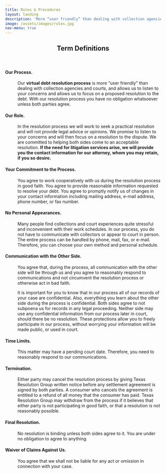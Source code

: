 ```yaml
---
title: Rules & Procedures
layout: landing
description: 'More “user friendly” than dealing with collection agencies and courts'
image: /assets/images/rules.jpg
nav-menu: true
---
```


<!-- Main -->
<div id="main">

<!-- One -->
<section id="one">
	<div class="inner">
	<header class="major">
		<h2>Term Definitions</h2>
	</header>
		<p>
		<dt><h4>Our Process.</h4></dt>
			<dd>
				<p>Our <span style="font-weight: bold">virtual debt resolution process</span> is more “user friendly” than dealing
				with collection agencies and courts, and allows us to listen to your concerns and allows
				us to focus on a proposed resolution to the debt. With our resolution process you have no
				obligation whatsoever unless both parties agree.</p>
			</dd>
	  <dt><h4>Our Role.</h4></dt>
			<dd>
				<p>In the resolution process we will work to seek a practical resolution and will
					not provide legal advice or opinions. We promise to listen to your concerns and will then
					focus on a resolution to the dispute. We are committed to helping both sides come to an
					acceptable resolution. <span style="font-weight: bold">If the need for litigation services arise, we will provide you the
					contact information for our attorney, whom you may retain, if you so desire.</span></p>
			</dd>
	  <dt><h4>Your Commitment to the Process.</h4></dt>
			<dd>
				<p>You agree to work cooperatively with us during the
					resolution process in good faith. You agree to provide reasonable information requested
					to resolve your debt. You agree to promptly notify us of changes in your contact
					information including mailing address, e-mail address, phone number, or fax number.</p>
			</dd>
	  <dt><h4>No Personal Appearances.</h4></dt>
			<dd>
				<p>Many people find collections and court experiences quite
					stressful and inconvenient with their work schedules. In our process, you do not have to
					communicate with collectors or appear to court in person. The entire process can be
					handled by phone, mail, fax, or e-mail. Therefore, you can choose your own method and
					personal schedule.</p>
			</dd>
	  <dt><h4>Communication with the Other Side.</h4></dt>
			<dd>
				<p>You agree that, during the process, all
					communication with the other side will be through us and you agree to reasonably
					respond to communications and not circumvent the resolution process or otherwise act in
					bad faith.</p>
			<dd>
				<p>It is important for you to know that in our process all of our records of
					your case are confidential. Also, everything you learn about the other side during the
					process is confidential. Both sides agree to not subpoena us for records in any legal
					proceeding. Neither side may use any confidential information from our process later in
					court, should there be no resolution. These protections allow you to freely participate in
					our process, without worrying your information will be made public, or used in court.</p>
			</dd>
	  <dt><h4>Time Limits.</h4></dt>
			<dd>
				<p>This matter may have a pending court date. Therefore, you need to reasonably respond to our communications.</p>
			</dd>
	  <dt><h4>Termination.</h4></dt>
			<dd>
				<p>Either party may cancel the resolution process by giving Texas Resolution
					Group written notice before any settlement agreement is signed by both parties. A
					consumer who cancels the agreement is entitled to a refund of all money that the
					consumer has paid. Texas Resolution Group may withdraw from the process if it
					believes that either party is not participating in good faith, or that a resolution is not
					reasonably possible.</p>
			</dd>
	  <dt><h4>Final Resolution.</h4></dt>
			<dd>
				<p>No resolution is binding unless both sides agree to it. You are under no obligation to agree to anything.</p>
			</dd>
	  <dt><h4>Waiver of Claims Against Us.</h4></dt>
			<dd>
				<p>You agree that we shall not be liable for any act or omission in connection with your case.</p>
			</dd>
